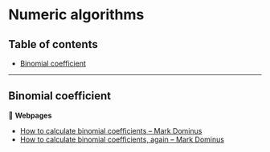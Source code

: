 # Numeric algorithms

## Table of contents

* [Binomial coefficient](#binomial-coefficient)

---

## Binomial coefficient

:link: **Webpages**

* [How to calculate binomial coefficients &ndash; Mark Dominus](https://blog.plover.com/math/choose.html)
* [How to calculate binomial coefficients, again &ndash; Mark Dominus](https://blog.plover.com/math/choose-2.html)

